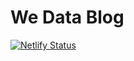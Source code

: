 # We Data Blog

[![Netlify Status](https://api.netlify.com/api/v1/badges/bccbd89e-b1ab-4dc0-bed9-1252cb5ede3b/deploy-status)](https://app.netlify.com/sites/clinquant-gelato-b14c82/deploys)
